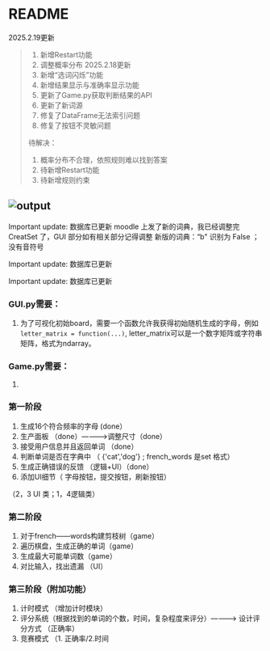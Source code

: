 # README
2025.2.19更新
> 1. 新增Restart功能
> 2. 调整概率分布
2025.2.18更新
> 1. 新增“选词闪烁”功能
> 2. 新增结果显示与准确率显示功能
> 3. 更新了Game.py获取判断结果的API
> 4. 更新了新词源
> 5. 修复了DataFrame无法索引问题
> 6. 修复了按钮不灵敏问题
>    
> 待解决：
> 1. 概率分布不合理，依照规则难以找到答案
> 2. 待新增Restart功能
> 3. 待新增规则约束

![output](https://github.com/user-attachments/assets/efb35051-56bb-4be1-807b-1c77ebe8e63a)
------

Important update: 数据库已更新
  moodle 上发了新的词典，我已经调整完 CreatSet 了，GUI 部分如有相关部分记得调整
  新版的词典：“b" 识别为 False ； 没有音符号

Important update: 数据库已更新

Important update: 数据库已更新




### GUI.py需要：
1. 为了可视化初始board，需要一个函数允许我获得初始随机生成的字母，例如`letter_matrix = function(...)`, letter_matrix可以是一个数字矩阵或字符串矩阵，格式为ndarray。

### Game.py需要：
1. 
### 第一阶段

1. 生成16个符合频率的字母 (done）
2. 生产面板 （done）————>调整尺寸（done）
4. 接受用户信息并且返回单词 （done）
5. 判断单词是否在字典中 （ {'cat','dog'} ; french_words 是set 格式）
6. 生成正确错误的反馈 （逻辑+UI）（done）
7. 添加UI细节（ 字母按钮，提交按钮，刷新按钮）

（2，3 UI 类；1，4逻辑类）

### 第二阶段

1. 对于french——words构建剪枝树（game）
2. 遍历棋盘，生成正确的单词（game）
3. 生成最大可能单词数（game）
4.  对比输入，找出遗漏 （UI）

### 第三阶段（附加功能）

1. 计时模式 （增加计时模块）
2. 评分系统（根据找到的单词的个数，时间，复杂程度来评分）————> 设计评分方式 （正确率）
3. 竞赛模式 （1. 正确率/2.时间
